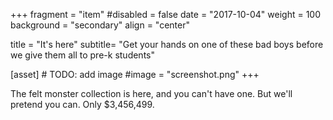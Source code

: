 +++
fragment = "item"
#disabled = false
date = "2017-10-04"
weight = 100
background = "secondary"
align = "center"

title = "It's here"
subtitle= "Get your hands on one of these bad boys before we give them all to pre-k students"


[asset]
    # TODO: add image
  #image = "screenshot.png"
+++

The felt monster collection is here, and you can't have one. But we'll pretend you can. Only $3,456,499.